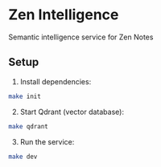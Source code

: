 # Zen Intelligence

Semantic intelligence service for Zen Notes

## Setup

1. Install dependencies:
```bash
make init
```

2. Start Qdrant (vector database):
```bash
make qdrant
```

3. Run the service:
```bash
make dev
```